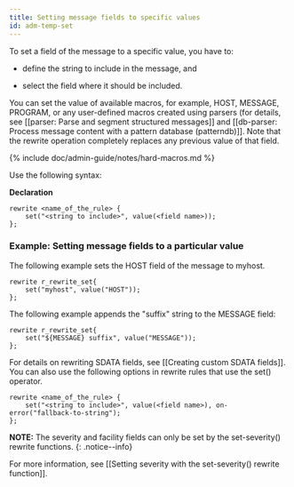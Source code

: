 ```yaml
---
title: Setting message fields to specific values
id: adm-temp-set
---
```


To set a field of the message to a specific value, you have to:

- define the string to include in the message, and

- select the field where it should be included.

You can set the value of available macros, for example, HOST, MESSAGE,
PROGRAM, or any user-defined macros created using parsers (for details,
see [[parser: Parse and segment structured messages]] and
[[db-parser: Process message content with a pattern database (patterndb)]].
Note that the rewrite operation completely replaces any previous value of that field.

{% include doc/admin-guide/notes/hard-macros.md %}

Use the following syntax:

**Declaration**

```config
rewrite <name_of_the_rule> {
    set("<string to include>", value(<field name>));
};
```

### Example: Setting message fields to a particular value

The following example sets the HOST field of the message to myhost.

```config
rewrite r_rewrite_set{
    set("myhost", value("HOST"));
};
```

The following example appends the \"suffix\" string to the MESSAGE
field:

```config
rewrite r_rewrite_set{
    set("${MESSAGE} suffix", value("MESSAGE"));
};
```

For details on rewriting SDATA fields, see
[[Creating custom SDATA fields]].
You can also use the following options in rewrite rules that use the
set() operator.

```config
rewrite <name_of_the_rule> {
    set("<string to include>", value(<field name>), on-error("fallback-to-string");
};
```

**NOTE:** The severity and facility fields can only be set by the
set-severity() rewrite functions.
{: .notice--info}

For more information, see [[Setting severity with the set-severity() rewrite function]].

